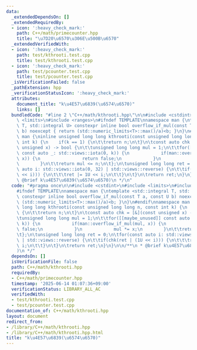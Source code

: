 ```yaml
---
data:
  _extendedDependsOn: []
  _extendedRequiredBy:
  - icon: ':heavy_check_mark:'
    path: C++/math/primecounter.hpp
    title: "\u7D20\u6570\u306E\u500B\u6570"
  _extendedVerifiedWith:
  - icon: ':heavy_check_mark:'
    path: test/kthrooti.test.cpp
    title: test/kthrooti.test.cpp
  - icon: ':heavy_check_mark:'
    path: test/pcounter.test.cpp
    title: test/pcounter.test.cpp
  _isVerificationFailed: false
  _pathExtension: hpp
  _verificationStatusIcon: ':heavy_check_mark:'
  attributes:
    document_title: "k\u4E57\u6839(\u6574\u6570)"
    links: []
  bundledCode: "#line 2 \"C++/math/kthrooti.hpp\"\n\n#include <cstdint>\n#include\
    \ <limits>\n#include <ranges>\n#ifndef TEMPLATE\nnamespace man {\ntemplate <std::integral\
    \ T, std::integral U> constexpr inline bool overflow_if_mul(const T a, const U\
    \ b) noexcept { return (std::numeric_limits<T>::max()/a)<b; }\n}\n#endif\nnamespace\
    \ man {\ninline unsigned long long kthrooti(const unsigned long long n, const\
    \ int k) {\n    if(k == 1) {\n\t\treturn n;\n\t}\n\tconst auto chk = [&](const\
    \ unsigned x) -> bool {\n\t\tunsigned long long mul = 1;\n\t\tfor([[maybe_unused]]\
    \ const auto _: std::views::iota(0, k)) {\n            if(man::overflow_if_mul(mul,\
    \ x)) {\n                return false;\n            }\n            mul *= x;\n\
    \        }\n\t\treturn mul <= n;\n\t};\n\tunsigned long long ret = 0;\n\tfor(const\
    \ auto i: std::views::iota(0, 32) | std::views::reverse) {\n\t\tif(chk(ret | (1U\
    \ << i))) {\n\t\t\tret |= 1U << i;\n\t\t}\n\t}\n\treturn ret;\n}\n}\n\n/**\n *\
    \ @brief k\u4E57\u6839(\u6574\u6570)\n */\n"
  code: "#pragma once\n\n#include <cstdint>\n#include <limits>\n#include <ranges>\n\
    #ifndef TEMPLATE\nnamespace man {\ntemplate <std::integral T, std::integral U>\
    \ constexpr inline bool overflow_if_mul(const T a, const U b) noexcept { return\
    \ (std::numeric_limits<T>::max()/a)<b; }\n}\n#endif\nnamespace man {\ninline unsigned\
    \ long long kthrooti(const unsigned long long n, const int k) {\n    if(k == 1)\
    \ {\n\t\treturn n;\n\t}\n\tconst auto chk = [&](const unsigned x) -> bool {\n\t\
    \tunsigned long long mul = 1;\n\t\tfor([[maybe_unused]] const auto _: std::views::iota(0,\
    \ k)) {\n            if(man::overflow_if_mul(mul, x)) {\n                return\
    \ false;\n            }\n            mul *= x;\n        }\n\t\treturn mul <= n;\n\
    \t};\n\tunsigned long long ret = 0;\n\tfor(const auto i: std::views::iota(0, 32)\
    \ | std::views::reverse) {\n\t\tif(chk(ret | (1U << i))) {\n\t\t\tret |= 1U <<\
    \ i;\n\t\t}\n\t}\n\treturn ret;\n}\n}\n\n/**\n * @brief k\u4E57\u6839(\u6574\u6570\
    )\n */"
  dependsOn: []
  isVerificationFile: false
  path: C++/math/kthrooti.hpp
  requiredBy:
  - C++/math/primecounter.hpp
  timestamp: '2025-06-14 01:07:36+09:00'
  verificationStatus: LIBRARY_ALL_AC
  verifiedWith:
  - test/kthrooti.test.cpp
  - test/pcounter.test.cpp
documentation_of: C++/math/kthrooti.hpp
layout: document
redirect_from:
- /library/C++/math/kthrooti.hpp
- /library/C++/math/kthrooti.hpp.html
title: "k\u4E57\u6839(\u6574\u6570)"
---
```

